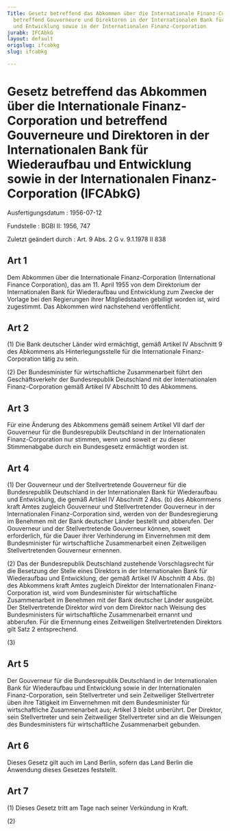 ```yaml
---
Title: Gesetz betreffend das Abkommen über die Internationale Finanz-Corporation und
  betreffend Gouverneure und Direktoren in der Internationalen Bank für Wiederaufbau
  und Entwicklung sowie in der Internationalen Finanz-Corporation
jurabk: IFCAbkG
layout: default
origslug: ifcabkg
slug: ifcabkg

---
```


# Gesetz betreffend das Abkommen über die Internationale Finanz-Corporation und betreffend Gouverneure und Direktoren in der Internationalen Bank für Wiederaufbau und Entwicklung sowie in der Internationalen Finanz-Corporation (IFCAbkG)

Ausfertigungsdatum
:   1956-07-12

Fundstelle
:   BGBl II: 1956, 747

Zuletzt geändert durch
:   Art. 9 Abs. 2 G v. 9.1.1978 II 838

## Art 1

Dem Abkommen über die Internationale Finanz-Corporation (International
Finance Corporation), das am 11. April 1955 von dem Direktorium der
Internationalen Bank für Wiederaufbau und Entwicklung zum Zwecke der
Vorlage bei den Regierungen ihrer Mitgliedstaaten gebilligt worden
ist, wird zugestimmt. Das Abkommen wird nachstehend veröffentlicht.

## Art 2

(1) Die
Bank deutscher Länder              wird ermächtigt, gemäß Artikel IV
Abschnitt 9 des Abkommens als Hinterlegungsstelle für die
Internationale Finanz-Corporation tätig zu sein.

(2) Der Bundesminister für wirtschaftliche Zusammenarbeit führt den
Geschäftsverkehr der Bundesrepublik Deutschland mit der
Internationalen Finanz-Corporation gemäß Artikel IV Abschnitt 10 des
Abkommens.

## Art 3

Für eine Änderung des Abkommens gemäß seinem Artikel VII darf der
Gouverneur für die Bundesrepublik Deutschland in der Internationalen
Finanz-Corporation nur stimmen, wenn und soweit er zu dieser
Stimmenabgabe durch ein Bundesgesetz ermächtigt worden ist.

## Art 4

(1) Der Gouverneur und der Stellvertretende Gouverneur für die
Bundesrepublik Deutschland in der Internationalen Bank für
Wiederaufbau und Entwicklung, die gemäß Artikel IV Abschnitt 2 Abs.
(b) des Abkommens kraft Amtes zugleich Gouverneur und
Stellvertretender Gouverneur in der Internationalen Finanz-Corporation
sind, werden von der Bundesregierung im Benehmen mit der
Bank deutscher Länder              bestellt und abberufen. Der
Gouverneur und der Stellvertretende Gouverneur können, soweit
erforderlich, für die Dauer ihrer Verhinderung im Einvernehmen mit dem
Bundesminister für wirtschaftliche Zusammenarbeit einen Zeitweiligen
Stellvertretenden Gouverneur ernennen.

(2) Das der Bundesrepublik Deutschland zustehende Vorschlagsrecht für
die Besetzung der Stelle eines Direktors in der Internationalen Bank
für Wiederaufbau und Entwicklung, der gemäß Artikel IV Abschnitt 4
Abs. (b) des Abkommens kraft Amtes zugleich Direktor der
Internationalen Finanz-Corporation ist, wird vom Bundesminister für
wirtschaftliche Zusammenarbeit im Benehmen mit der
Bank deutscher Länder              ausgeübt. Der Stellvertretende
Direktor wird von dem Direktor nach Weisung des Bundesministers für
wirtschaftliche Zusammenarbeit ernannt und abberufen. Für die
Ernennung eines Zeitweiligen Stellvertretenden Direktors gilt Satz 2
entsprechend.

(3)

## Art 5

Der Gouverneur für die Bundesrepublik Deutschland in der
Internationalen Bank für Wiederaufbau und Entwicklung sowie in der
Internationalen Finanz-Corporation, sein Stellvertreter und sein
Zeitweiliger Stellvertreter üben ihre Tätigkeit im Einvernehmen mit
dem Bundesminister für wirtschaftliche Zusammenarbeit aus; Artikel 3
bleibt unberührt. Der Direktor, sein Stellvertreter und sein
Zeitweiliger Stellvertreter sind an die Weisungen des Bundesministers
für wirtschaftliche Zusammenarbeit gebunden.

## Art 6

Dieses Gesetz gilt auch im Land Berlin, sofern das Land Berlin die
Anwendung dieses Gesetzes feststellt.

## Art 7

(1) Dieses Gesetz tritt am Tage nach seiner Verkündung in Kraft.

(2)

